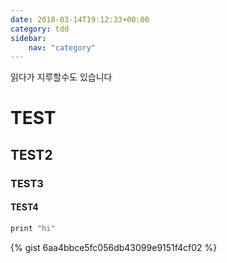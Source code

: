 ```yaml
---
date: 2018-03-14T19:12:33+00:00
category: tdd
sidebar:
    nav: "category"
---
```

<p class="notice--danger">
읽다가 지루할수도 있습니다
</p>

# TEST
## TEST2
### TEST3
#### TEST4

```groovy
print "hi"
```

{% gist 6aa4bbce5fc056db43099e9151f4cf02 %}
